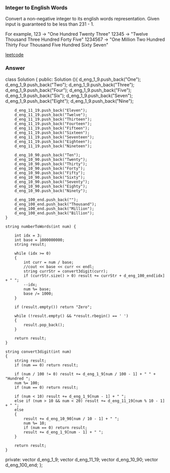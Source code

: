 ### Integer to English Words
Convert a non-negative integer to its english words representation. Given input is guaranteed to be less than 231 - 1.

For example,
123 -> "One Hundred Twenty Three"
12345 -> "Twelve Thousand Three Hundred Forty Five"
1234567 -> "One Million Two Hundred Thirty Four Thousand Five Hundred Sixty Seven"

[leetcode](https://leetcode.com/problems/integer-to-english-words/description/)

### Answer 

class Solution {
public:
    Solution (){
        d_eng_1_9.push_back("One");
        d_eng_1_9.push_back("Two");
        d_eng_1_9.push_back("Three");
        d_eng_1_9.push_back("Four");
        d_eng_1_9.push_back("Five");
        d_eng_1_9.push_back("Six");
        d_eng_1_9.push_back("Seven");
        d_eng_1_9.push_back("Eight");
        d_eng_1_9.push_back("Nine");
        
        d_eng_11_19.push_back("Eleven");
        d_eng_11_19.push_back("Twelve");
        d_eng_11_19.push_back("Thirteen");
        d_eng_11_19.push_back("Fourteen");
        d_eng_11_19.push_back("Fifteen");
        d_eng_11_19.push_back("Sixteen");
        d_eng_11_19.push_back("Seventeen");
        d_eng_11_19.push_back("Eighteen");
        d_eng_11_19.push_back("Nineteen");
        
        d_eng_10_90.push_back("Ten");
        d_eng_10_90.push_back("Twenty");
        d_eng_10_90.push_back("Thirty");
        d_eng_10_90.push_back("Forty");
        d_eng_10_90.push_back("Fifty");
        d_eng_10_90.push_back("Sixty");
        d_eng_10_90.push_back("Seventy");
        d_eng_10_90.push_back("Eighty");
        d_eng_10_90.push_back("Ninety");
        
        d_eng_100_end.push_back("");
        d_eng_100_end.push_back("Thousand");
        d_eng_100_end.push_back("Million");
        d_eng_100_end.push_back("Billion");
    }
    
    string numberToWords(int num) {
        
        int idx = 3;
        int base = 1000000000;
        string result;
        
        while (idx >= 0)
        {
            int curr = num / base;
            //cout << base << curr << endl;
            string currStr = convert3digit(curr);
            if (currStr.size() > 0) result += currStr + d_eng_100_end[idx] + " ";
            --idx;
            num %= base;
            base /= 1000;
        }
        
        if (result.empty()) return "Zero";
        
        while (!result.empty() && *result.rbegin() == ' ')
        {
            result.pop_back();
        }
        
        return result;
    }
    
    string convert3digit(int num)
    {
        string result;
        if (num == 0) return result;
        
        if (num / 100 != 0) result += d_eng_1_9[num / 100 - 1] + " " + "Hundred ";
        num %= 100;
        if (num == 0) return result;
        
        if (num < 10) result += d_eng_1_9[num - 1] + " ";
        else if (num > 10 && num < 20) result += d_eng_11_19[num % 10 - 1] + " ";
        else
        {
            result += d_eng_10_90[num / 10 - 1] + " ";
            num %= 10;
            if (num == 0) return result;
            result += d_eng_1_9[num - 1] + " ";
        }
        
        return result;
    }
private:
    vector<string> d_eng_1_9;
    vector<string> d_eng_11_19;
    vector<string> d_eng_10_90;
    vector<string> d_eng_100_end;
};